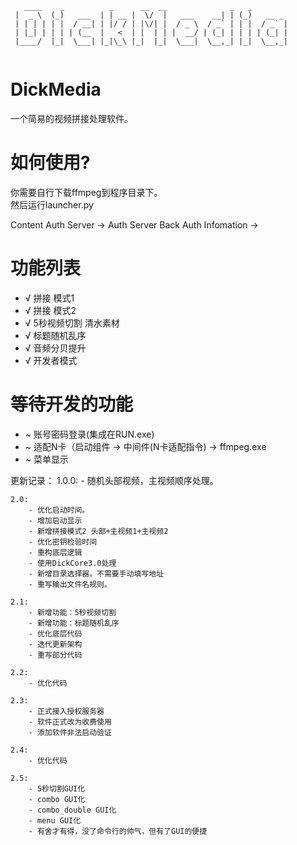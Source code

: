 <code>
   ____    _          _      __  __              _   _         
 |  _ \  (_)   ___  | | __ |  \/  |   ___    __| | (_)   __ _ 
 | | | | | |  / __| | |/ / | |\/| |  / _ \  / _` | | |  / _` |
 | |_| | | | | (__  |   <  | |  | | |  __/ | (_| | | | | (_| |
 |____/  |_|  \___| |_|\_\ |_|  |_|  \___|  \__,_| |_|  \__,_|
                                                              
</code>

# DickMedia
一个简易的视频拼接处理软件。

# 如何使用?
你需要自行下载ffmpeg到程序目录下。  
然后运行launcher.py

Content Auth Server -> Auth Server Back Auth Infomation -> 

# 功能列表
* √ 拼接 模式1
* √ 拼接 模式2
* √ 5秒视频切割 清水素材
* √ 标题随机乱序
* √ 音频分贝提升
* √ 开发者模式

# 等待开发的功能
* ~ 账号密码登录(集成在RUN.exe)
* ~ 适配N卡（启动组件 -> 中间件(N卡适配指令) -> ffmpeg.exe
* ~ 菜单显示

更新记录：
    1.0.0:
        - 随机头部视频，主视频顺序处理。
    
    2.0:
        - 优化启动时间。
        - 增加启动显示
        - 新增拼接模式2 头部+主视频1+主视频2
        - 优化密钥检验时间
        - 重构底层逻辑
        - 使用DickCore3.0处理
        - 新增目录选择器。不需要手动填写地址
        - 重写输出文件名规则。
    
    2.1:
        - 新增功能：5秒视频切割
        - 新增功能：标题随机乱序
        - 优化底层代码
        - 迭代更新架构
        - 重写部分代码
    
    2.2: 
        - 优化代码
    
    2.3:
        - 正式接入授权服务器
        - 软件正式改为收费使用
        - 添加软件非法启动验证
    
    2.4:
        - 优化代码
    
    2.5:
        - 5秒切割GUI化
        - combo GUI化
        - combo_double GUI化
        - menu GUI化
        - 有舍才有得，没了命令行的帅气，但有了GUI的便捷
        

